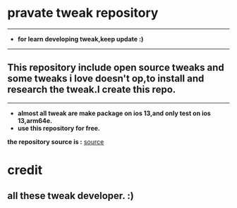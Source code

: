 # pravate tweak repository
---
- **for learn developing tweak,keep update :)**
---
## This repository include open source tweaks and some tweaks i love doesn't op,to install and research the tweak.I create this repo.
---
- **almost all tweak are make package on ios 13,and only test on ios 13,arm64e.**
- **use this repository for free.**




**the repository source  is :** [source](https://github.com/banaisakula/AllTweakSource)


# credit
## all these tweak developer. :)


